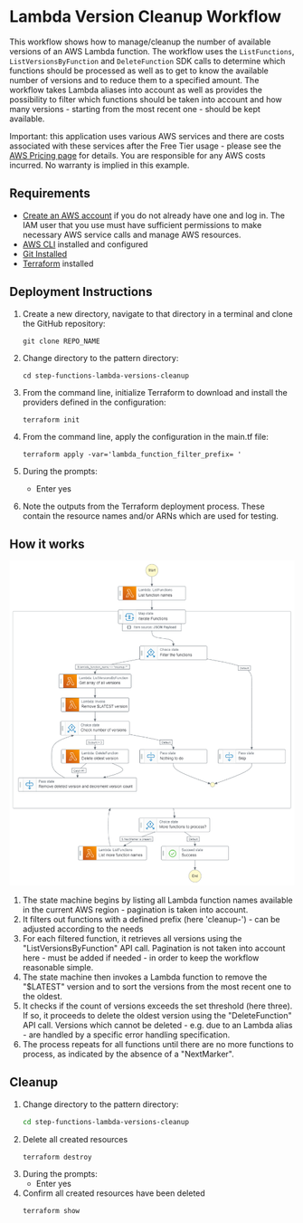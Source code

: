 # Lambda Version Cleanup Workflow

This workflow shows how to manage/cleanup the number of available versions of an AWS Lambda function. The workflow uses the `ListFunctions`, `ListVersionsByFunction` and `DeleteFunction` SDK calls to determine which functions should be processed as well as to get to know the available number of versions and to reduce them to a specified amount. The workflow takes Lambda aliases into account as well as provides the possibility to filter which functions should be taken into account and how many versions - starting from the most recent one - should be kept available.  

Important: this application uses various AWS services and there are costs associated with these services after the Free Tier usage - please see the [AWS Pricing page](https://aws.amazon.com/pricing/) for details. You are responsible for any AWS costs incurred. No warranty is implied in this example.

## Requirements

* [Create an AWS account](https://portal.aws.amazon.com/gp/aws/developer/registration/index.html) if you do not already have one and log in. The IAM user that you use must have sufficient permissions to make necessary AWS service calls and manage AWS resources.
* [AWS CLI](https://docs.aws.amazon.com/cli/latest/userguide/install-cliv2.html) installed and configured
* [Git Installed](https://git-scm.com/book/en/v2/Getting-Started-Installing-Git)
* [Terraform](https://learn.hashicorp.com/tutorials/terraform/install-cli?in=terraform/aws-get-started) installed

## Deployment Instructions

1. Create a new directory, navigate to that directory in a terminal and clone the GitHub repository:
    ``` 
    git clone REPO_NAME
    ```
2. Change directory to the pattern directory:
    ```
    cd step-functions-lambda-versions-cleanup
    ```
3. From the command line, initialize Terraform to download and install the providers defined in the configuration:
    ```
    terraform init
    ```
4. From the command line, apply the configuration in the main.tf file:
    ```
    terraform apply -var='lambda_function_filter_prefix= '
    ```
5. During the prompts:
    * Enter yes

6. Note the outputs from the Terraform deployment process. These contain the resource names and/or ARNs which are used for testing.

## How it works

![image](./resources/statemachine.png)

1. The state machine begins by listing all Lambda function names available in the current AWS region - pagination is taken into account.
2. It filters out functions with a defined prefix (here 'cleanup-') - can be adjusted according to the needs
3. For each filtered function, it retrieves all versions using the "ListVersionsByFunction" API call. Pagination is not taken into account here - must be added if needed - in order to keep the workflow reasonable simple.
4. The state machine then invokes a Lambda function to remove the "$LATEST" version and to sort the versions from the most recent one to the oldest.
5. It checks if the count of versions exceeds the set threshold (here three). If so, it proceeds to delete the oldest version using the "DeleteFunction" API call. Versions which cannot be deleted - e.g. due to an Lambda alias - are handled by a specific error handling specification.
6. The process repeats for all functions until there are no more functions to process, as indicated by the absence of a "NextMarker".

## Cleanup
1. Change directory to the pattern directory:
    ```bash
    cd step-functions-lambda-versions-cleanup
    ```
2. Delete all created resources
    ```bash
    terraform destroy
    ```
3. During the prompts:
    * Enter yes
4. Confirm all created resources have been deleted
    ```bash
    terraform show
    ```

